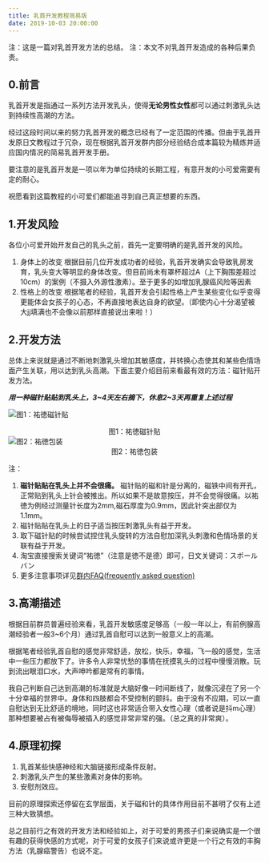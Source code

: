 ```yaml
---
title: 乳首开发教程简易版
date: 2019-10-03 20:00:00
---
```


注：这是一篇对乳首开发方法的总结。
注：本文不对乳首开发造成的各种后果负责。

<!--more-->

## 0.前言

乳首开发是指通过一系列方法开发乳头，使得**无论男性女性**都可以通过刺激乳头达到持续性高潮的方法。

经过这段时间以来的努力乳首开发的概念已经有了一定范围的传播。但由于乳首开发原日文教程过于冗杂，现在根据乳首开发群内部分经验结合成本篇较为精炼并适应国内情况的简易乳首开发手册。

要注意的是乳首开发是一项以年为单位持续的长期工程，有意开发的小可爱需要有定的耐心。

祝愿看到这篇教程的小可爱们都能追寻到自己真正想要的东西。

## 1.开发风险

各位小可爱开始开发自己的乳头之前，首先一定要明确的是乳首开发的风险。

1) 身体上的改变
   根据目前几位开发成功者的经验，乳首开发确实会导致乳房发育，乳头变大等明显的身体改变。但目前尚未有罩杯超过A（上下胸围差超过10cm）的案例（不摄入外源性激素）。至于更多的如增加乳腺癌风险等因素
2) 性格上的改变
    根据笔者的经验，乳首开发会引起性格上产生某些变化似乎变得更能体会女孩子的心态，不再直接地表达自身的欲望。（即使内心十分渴望被大jj填满也不会像以前那样直接说出来啦！）

## 2.开发方法

总体上来说就是通过不断地刺激乳头增加其敏感度，并转换心态使其和某些色情场面产生关联，用以达到乳头高潮。下面主要介绍目前来看最有效的方法：磁针贴开发方法。

***用一种磁针贴贴到乳头上，3\~4天左右摘下，休息2\~3天再重复上述过程***

![图1：祐徳磁针贴](https://upload.cc/i1/2019/06/16/G4IjH9.png)<center>图1：祐徳磁针贴</center>
![图2：祐徳包装](https://upload.cc/i1/2019/06/16/VqL8Nd.png)<center>图2：祐徳包装</center>

注：

1. **磁针贴贴在乳头上并不会很痛。** 磁针贴的磁和针是分离的，磁铁中间有开孔，正常贴到乳头上针会被推出。所以如果不是故意按压，并不会觉得很痛。以祐徳为例经过测量针长度为2mm,磁石厚度为0.9mm，因此针突出部仅为1.1mm。
2. 磁针贴贴在乳头上的日子适当按压刺激乳头有益于开发。
3. 取下磁针贴的时候尝试捏住乳头旋转的方法自慰加深乳头刺激和色情场景的关联有益于开发。
4. 淘宝直接搜索关键词“祐徳”（注意是徳不是德）即可，日文关键词：スポールバン
5. 更多注意事项详见[群内FAQ(frequently asked question)](https://github.com/qxzh/Vita-Erotica/blob/master/_posts/faq.md)

## 3.高潮描述

根据目前群员普遍经验来看，乳首开发敏感度足够高（一般一年以上，有前例腺高潮经验者一般3~6个月）通过乳首自慰可以达到一般意义上的高潮。

根据笔者经验乳首自慰的感觉非常舒适，放松，快乐，幸福，飞一般的感觉，生活中一些压力都放下了。许多令人非常忧愁的事情在抚摸乳头的过程中慢慢消散。玩到流出眼泪口水，大声呻吟都是常有的事情。

我自己判断自己达到高潮的标准就是大脑好像一时间断线了，就像沉浸在了另一个十分幸福的世界中。身体和四肢都会不受控制的颤抖。由于没有不应期，可以一直自慰达到无比舒适的境地，同时这也非常适合带入女性心理（或者说是抖m心理）那种想要被占有被侮辱被插入的感觉非常非常的强。（总之真的非常爽）。

## 4.原理初探

1. 乳首某些快感神经和大脑链接形成条件反射。
2. 刺激乳头产生的某些激素对身体的影响。
3. 安慰剂效应。

目前的原理探索还停留在玄学层面，关于磁和针的具体作用目前不甚明了仅有上述三种大致猜想。

总之目前行之有效的开发方法和经验如上，对于可爱的男孩子们来说确实是一个很有趣的获得快感的方式呢，对于可爱的女孩子们来说或许更是一个行之有效的丰胸方法（乳腺癌警告）也说不定。
